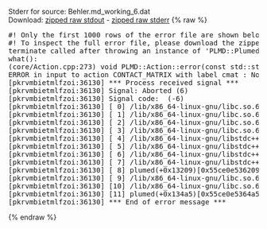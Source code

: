 Stderr for source:  Behler.md_working_6.dat   
Download: [zipped raw stdout](Behler.md_working_6.dat.plumed.stdout.txt.zip) - [zipped raw stderr](Behler.md_working_6.dat.plumed.stderr.txt.zip) 
{% raw %}
<pre>
#! Only the first 1000 rows of the error file are shown below
#! To inspect the full error file, please download the zipped raw stderr file above
terminate called after throwing an instance of 'PLMD::Plumed::ExceptionError'
what():
(core/Action.cpp:273) void PLMD::Action::error(const std::string&) const
ERROR in input to action CONTACT_MATRIX with label cmat : No atoms have been read in
[pkrvmbietmlfzoi:36130] *** Process received signal ***
[pkrvmbietmlfzoi:36130] Signal: Aborted (6)
[pkrvmbietmlfzoi:36130] Signal code:  (-6)
[pkrvmbietmlfzoi:36130] [ 0] /lib/x86_64-linux-gnu/libc.so.6(+0x45330)[0x7fb202445330]
[pkrvmbietmlfzoi:36130] [ 1] /lib/x86_64-linux-gnu/libc.so.6(pthread_kill+0x11c)[0x7fb20249eb2c]
[pkrvmbietmlfzoi:36130] [ 2] /lib/x86_64-linux-gnu/libc.so.6(gsignal+0x1e)[0x7fb20244527e]
[pkrvmbietmlfzoi:36130] [ 3] /lib/x86_64-linux-gnu/libc.so.6(abort+0xdf)[0x7fb2024288ff]
[pkrvmbietmlfzoi:36130] [ 4] /lib/x86_64-linux-gnu/libstdc++.so.6(+0xa5ff5)[0x7fb2028a5ff5]
[pkrvmbietmlfzoi:36130] [ 5] /lib/x86_64-linux-gnu/libstdc++.so.6(+0xbb0da)[0x7fb2028bb0da]
[pkrvmbietmlfzoi:36130] [ 6] /lib/x86_64-linux-gnu/libstdc++.so.6(_ZSt10unexpectedv+0x0)[0x7fb2028a5a55]
[pkrvmbietmlfzoi:36130] [ 7] /lib/x86_64-linux-gnu/libstdc++.so.6(+0xa5a6f)[0x7fb2028a5a6f]
[pkrvmbietmlfzoi:36130] [ 8] plumed(+0x13209)[0x55ce0e536209]
[pkrvmbietmlfzoi:36130] [ 9] /lib/x86_64-linux-gnu/libc.so.6(+0x2a1ca)[0x7fb20242a1ca]
[pkrvmbietmlfzoi:36130] [10] /lib/x86_64-linux-gnu/libc.so.6(__libc_start_main+0x8b)[0x7fb20242a28b]
[pkrvmbietmlfzoi:36130] [11] plumed(+0x134a5)[0x55ce0e5364a5]
[pkrvmbietmlfzoi:36130] *** End of error message ***
</pre>
{% endraw %}
